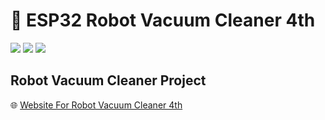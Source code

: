 # :robot: ESP32 Robot Vacuum Cleaner 4th
![](https://img.shields.io/badge/platform-espressif32%406.0.1-green)
![](https://img.shields.io/badge/board-esp32doit--devkit--v1-lightgrey)
![](https://img.shields.io/badge/framework-arduino-blue)

## Robot Vacuum Cleaner Project
:globe_with_meridians: [Website For Robot Vacuum Cleaner 4th](https://github.com/MakerbaseMoon/cleaner-4th-website)
